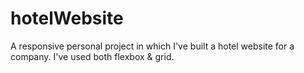 # hotelWebsite
A responsive personal project in which I've built a hotel website for a company. I've used both flexbox &amp; grid.
